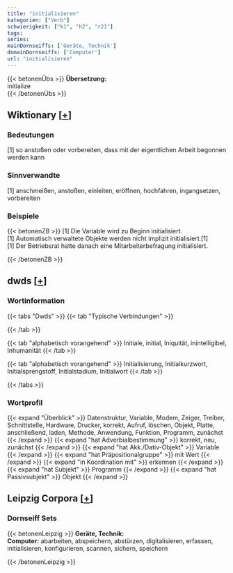 ```yaml
---
title: "initialisieren"
kategorien: ["Verb"]
schwierigkeit: ["k1", "h2", "r21"]
tags:
series:
mainDornseiffs: ['Geräte, Technik']
domainDornseiffs: ['Computer']
url: "initialisieren"
---
```


{{< betonenÜbs >}}
**Übersetzung:**  
initialize  
{{< /betonenÜbs >}}

## Wiktionary [[+](https://de.wiktionary.org/wiki/initialisieren)]

### Bedeutungen
[1] so anstoßen oder vorbereiten, dass mit der eigentlichen Arbeit begonnen werden kann  

### Sinnverwandte
[1] anschmeißen, anstoßen, einleiten, eröffnen, hochfahren, ingangsetzen, vorbereiten  

### Beispiele
{{< betonenZB >}}
[1] Die Variable wird zu Beginn initialisiert.  
[1] Automatisch verwaltete Objekte werden nicht implizit initialisiert.[1]  
[1] Der Betriebsrat hatte danach eine Mitarbeiterbefragung initialisiert.  

{{< /betonenZB >}}


## dwds [[+](https://www.dwds.de/wb/initialisieren)]

### Wortinformation
{{< tabs "Dwds" >}}
{{< tab "Typische Verbindungen" >}}

{{< /tab >}}

{{< tab "alphabetisch vorangehend" >}}
Initiale, initial, Iniquität, inintelligibel, Inhumanität
{{< /tab >}}

{{< tab "alphabetisch vorangehend" >}}
Initialisierung, Initialkurzwort, Initialsprengstoff, Initialstadium, Initialwort
{{< /tab >}}

{{< /tabs >}}

### Wortprofil
{{< expand "Überblick" >}} Datenstruktur, Variable, Modem, Zeiger, Treiber, Schnittstelle, Hardware, Drucker, korrekt, Aufruf, löschen, Objekt, Platte, anschließend, laden, Methode, Anwendung, Funktion, Programm, zunächst {{< /expand >}}
{{< expand "hat Adverbialbestimmung" >}} korrekt, neu, zunächst {{< /expand >}}
{{< expand "hat Akk./Dativ-Objekt" >}} Variable {{< /expand >}}
{{< expand "hat Präpositionalgruppe" >}} mit Wert {{< /expand >}}
{{< expand "in Koordination mit" >}} erkennen {{< /expand >}}
{{< expand "hat Subjekt" >}} Programm {{< /expand >}}
{{< expand "hat Passivsubjekt" >}} Objekt {{< /expand >}}

## Leipzig Corpora [[+](https://corpora.uni-leipzig.de/en/res?word=initialisieren&corpusId=deu_newscrawl-public_2018)]

### Dornseiff Sets
{{< betonenLeipzig >}}
**Geräte, Technik:**  
**Computer:** abarbeiten, abspeichern, abstürzen, digitalisieren, erfassen, initialisieren, konfigurieren, scannen, sichern, speichern  

{{< /betonenLeipzig >}}

